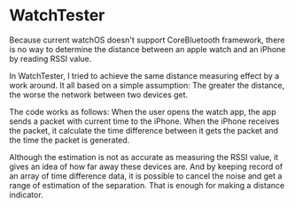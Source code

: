 # WatchTester
Because current watchOS doesn't support CoreBluetooth framework, there is no way to determine the distance between an apple watch and an iPhone by reading RSSI value.

In WatchTester, I tried to achieve the same distance measuring effect by a work around. It all based on a simple assumption: The greater the distance, the worse the network between two devices get.

The code works as follows: When the user opens the watch app, the app sends a packet with current time to the iPhone. When the iPhone receives the packet, it calculate the time difference between it gets the packet and the time the packet is generated.

Although the estimation is not as accurate as measuring the RSSI value, it gives an idea of how far away these devices are. And by keeping record of an array of time difference data, it is possible to cancel the noise and get a range of estimation of the separation. That is enough for making a distance indicator.
